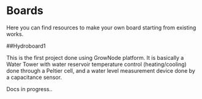 # Boards

Here you can find resources to make your own board starting from existing works.

##Hydroboard1

This is the first project done using GrowNode platform. It is basically a Water Tower with water reservoir temperature control (heating/cooling) done through a Peltier cell, and a water level measurement device done by a capacitance sensor.

Docs in progress..

